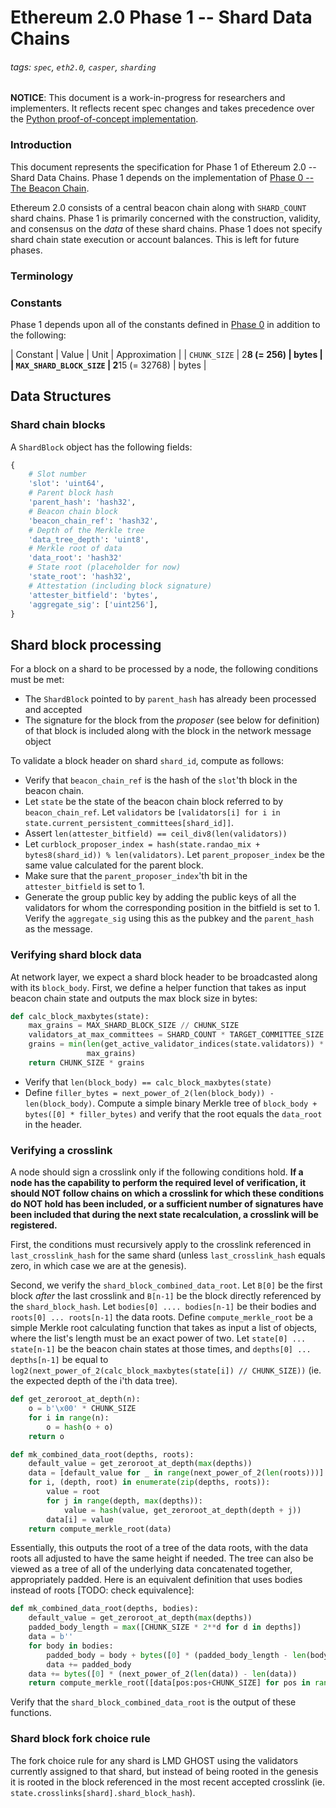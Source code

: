 # Ethereum 2.0 Phase 1 -- Shard Data Chains

###### tags: `spec`, `eth2.0`, `casper`, `sharding`

**NOTICE**: This document is a work-in-progress for researchers and implementers. It reflects recent spec changes and takes precedence over the [Python proof-of-concept implementation](https://github.com/ethereum/beacon_chain).

### Introduction

This document represents the specification for Phase 1 of Ethereum 2.0 -- Shard Data Chains. Phase 1 depends on the implementation of [Phase 0 -- The Beacon Chain](0_beacon-chain.md).

Ethereum 2.0 consists of a central beacon chain along with `SHARD_COUNT` shard chains. Phase 1 is primarily concerned with the construction, validity, and consensus on the _data_ of these shard chains. Phase 1 does not specify shard chain state execution or account balances. This is left for future phases.

### Terminology

### Constants

Phase 1 depends upon all of the constants defined in [Phase 0](0_beacon-chain.md#constants) in addition to the following:

| Constant | Value | Unit | Approximation |
| `CHUNK_SIZE` | 2**8 (= 256) | bytes |
| `MAX_SHARD_BLOCK_SIZE` | 2**15 (= 32768) | bytes |

## Data Structures

### Shard chain blocks

A `ShardBlock` object has the following fields:

```python
{
    # Slot number
    'slot': 'uint64',
    # Parent block hash
    'parent_hash': 'hash32',
    # Beacon chain block
    'beacon_chain_ref': 'hash32',
    # Depth of the Merkle tree
    'data_tree_depth': 'uint8',
    # Merkle root of data
    'data_root': 'hash32'
    # State root (placeholder for now)
    'state_root': 'hash32',
    # Attestation (including block signature)
    'attester_bitfield': 'bytes',
    'aggregate_sig': ['uint256'],
}
```

## Shard block processing

For a block on a shard to be processed by a node, the following conditions must be met:

* The `ShardBlock` pointed to by `parent_hash` has already been processed and accepted
* The signature for the block from the _proposer_ (see below for definition) of that block is included along with the block in the network message object

To validate a block header on shard `shard_id`, compute as follows:

* Verify that `beacon_chain_ref` is the hash of the `slot`'th block in the beacon chain.
* Let `state` be the state of the beacon chain block referred to by `beacon_chain_ref`. Let `validators` be `[validators[i] for i in state.current_persistent_committees[shard_id]]`.
* Assert `len(attester_bitfield) == ceil_div8(len(validators))`
* Let `curblock_proposer_index = hash(state.randao_mix + bytes8(shard_id)) % len(validators)`. Let `parent_proposer_index` be the same value calculated for the parent block.
* Make sure that the `parent_proposer_index`'th bit in the `attester_bitfield` is set to 1.
* Generate the group public key by adding the public keys of all the validators for whom the corresponding position in the bitfield is set to 1. Verify the `aggregate_sig` using this as the pubkey and the `parent_hash` as the message.

### Verifying shard block data

At network layer, we expect a shard block header to be broadcasted along with its `block_body`. First, we define a helper function that takes as input beacon chain state and outputs the max block size in bytes:

```python
def calc_block_maxbytes(state):
    max_grains = MAX_SHARD_BLOCK_SIZE // CHUNK_SIZE
    validators_at_max_committees = SHARD_COUNT * TARGET_COMMITTEE_SIZE
    grains = min(len(get_active_validator_indices(state.validators)) * max_grains // validators_at_max_committees,
                 max_grains)
    return CHUNK_SIZE * grains
```

* Verify that `len(block_body) == calc_block_maxbytes(state)`
* Define `filler_bytes = next_power_of_2(len(block_body)) - len(block_body)`. Compute a simple binary Merkle tree of `block_body + bytes([0] * filler_bytes)` and verify that the root equals the `data_root` in the header.

### Verifying a crosslink

A node should sign a crosslink only if the following conditions hold. **If a node has the capability to perform the required level of verification, it should NOT follow chains on which a crosslink for which these conditions do NOT hold has been included, or a sufficient number of signatures have been included that during the next state recalculation, a crosslink will be registered.**

First, the conditions must recursively apply to the crosslink referenced in `last_crosslink_hash` for the same shard (unless `last_crosslink_hash` equals zero, in which case we are at the genesis).

Second, we verify the `shard_block_combined_data_root`. Let `B[0]` be the first block _after_ the last crosslink and `B[n-1]` be the block directly referenced by the `shard_block_hash`. Let `bodies[0] .... bodies[n-1]` be their bodies and `roots[0] ... roots[n-1]` the data roots. Define `compute_merkle_root` be a simple Merkle root calculating function that takes as input a list of objects, where the list's length must be an exact power of two. Let `state[0] ... state[n-1]` be the beacon chain states at those times, and `depths[0] ... depths[n-1]` be equal to `log2(next_power_of_2(calc_block_maxbytes(state[i]) // CHUNK_SIZE))` (ie. the expected depth of the i'th data tree).

```python
def get_zeroroot_at_depth(n):
    o = b'\x00' * CHUNK_SIZE
    for i in range(n):
        o = hash(o + o)
    return o

def mk_combined_data_root(depths, roots):
    default_value = get_zeroroot_at_depth(max(depths))
    data = [default_value for _ in range(next_power_of_2(len(roots)))]
    for i, (depth, root) in enumerate(zip(depths, roots)):
        value = root
        for j in range(depth, max(depths)):
            value = hash(value, get_zeroroot_at_depth(depth + j))
        data[i] = value
    return compute_merkle_root(data)
```

Essentially, this outputs the root of a tree of the data roots, with the data roots all adjusted to have the same height if needed. The tree can also be viewed as a tree of all of the underlying data concatenated together, appropriately padded. Here is an equivalent definition that uses bodies instead of roots [TODO: check equivalence]:

```python
def mk_combined_data_root(depths, bodies):
    default_value = get_zeroroot_at_depth(max(depths))
    padded_body_length = max([CHUNK_SIZE * 2**d for d in depths])
    data = b''
    for body in bodies:
        padded_body = body + bytes([0] * (padded_body_length - len(body)))
        data += padded_body
    data += bytes([0] * (next_power_of_2(len(data)) - len(data))
    return compute_merkle_root([data[pos:pos+CHUNK_SIZE] for pos in range(0, len(data), CHUNK_SIZE)])
```

Verify that the `shard_block_combined_data_root` is the output of these functions.

### Shard block fork choice rule

The fork choice rule for any shard is LMD GHOST using the validators currently assigned to that shard, but instead of being rooted in the genesis it is rooted in the block referenced in the most recent accepted crosslink (ie. `state.crosslinks[shard].shard_block_hash`).
